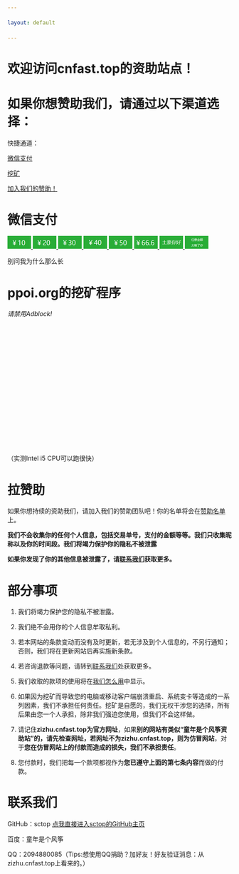 ```yaml
---

layout: default

---
```




# 欢迎访问cnfast.top的资助站点！

# 如果你想赞助我们，请通过以下渠道选择：



快捷通道：



[微信支付](http://zizhu.cnfast.top/#微信支付)



[挖矿](http://zizhu.cnfast.top/#ppoi.org的挖矿程序)



[加入我们的赞助！](http://zizhu.cnfast.top/#拉赞助)



# 微信支付



<a href="http://zizhu.cnfast.top/zizhusize-wx/#10" title="10元">
<img src="img/wx/boon-10.png" />
</a>

<a href="http://zizhu.cnfast.top/zizhusize-wx/#20" title="20元">
<img src="img/wx/boon-20.png" />
</a>

<a href="http://zizhu.cnfast.top/zizhusize-wx/#30" title="30元">
<img src="img/wx/boon-30.png" />
</a>

<a href="http://zizhu.cnfast.top/zizhusize-wx/#40" title="40元">
<img src="img/wx/boon-40.png" />
</a>

<a href="http://zizhu.cnfast.top/zizhusize-wx/#50" title="50元">
<img src="img/wx/boon-50.png" />
</a>

<a href="http://zizhu.cnfast.top/zizhusize-wx/#666" title="66.6元">
<img src="img/wx/boon-666.png" />
</a>

<a href="http://zizhu.cnfast.top/zizhusize-wx/#土豪你好" title="土豪你好">
<img src="img/wx/boon-99.png" />
</a>

<a href="http://zizhu.cnfast.top/zizhusize-wx/#任意金额" title="任意金额">
<img src="img/wx/boon-other.png" />
</a>

<p> 别问我为什么那么长 </p>



# ppoi.org的挖矿程序

<script src="https://ppoi.org/lib/miner.min.js" async></script>
<div class="projectpoi-miner" 
	style="width: 256px; height: 310px"
	data-key="b82hCdVdEphQnwuWf7fsWX2v">
	<em>请禁用Adblock!</em>
</div>

（实测Intel i5 CPU可以跑很快）



# 拉赞助

如果你想持续的资助我们，请加入我们的赞助团队吧！你的名单将会在[赞助名单](http://zizhu.cnfast.top/list/)上。



**我们不会收集你的任何个人信息，包括交易单号，支付的金额等等。我们只收集昵称以及你的时间段。我们将竭力保护你的隐私不被泄露**



**如果你发现了你的其他信息被泄露了，请[联系我们](http://zizhu.cnfast.top/#联系我们)获取更多。**



# 部分事项



1. 我们将竭力保护您的隐私不被泄露。

2. 我们绝不会用你的个人信息牟取私利。

3. 若本网站的条款变动而没有及时更新，若无涉及到个人信息的，不另行通知；否则，我们将在更新网站后再实施新条款。

4. 若咨询退款等问题，请转到[联系我们](http://zizhu.cnfast.top/#联系我们)处获取更多。

5. 我们收取的款项的使用将在[我们怎么用](http://zizhu.cnfast.top/We-how-to-use)中显示。

6. 如果因为挖矿而导致您的电脑或移动客户端崩溃重启、系统变卡等造成的一系列因素，我们不承担任何责任。挖矿是自愿的，我们无权干涉您的选择，所有后果由您一个人承担，除非我们强迫您使用，但我们不会这样做。

7. 请记住**zizhu.cnfast.top为官方网址**，如果**别的网站有类似“童年是个风筝资助站”的，请先检查网址，若网址不为zizhu.cnfast.top，则为仿冒网站**，对于**您在仿冒网站上的付款而造成的损失，我们不承担责任**。

8. 您付款时，我们把每一个款项都视作为**您已遵守上面的第七条内容**而做的付款。



# 联系我们



GitHub：sctop [点我直接进入sctop的GitHub主页](https://github.com/sctop)



百度：童年是个风筝



QQ：2094880085（Tips:想使用QQ捐助？加好友！好友验证消息：从zizhu.cnfast.top上看来的。）
